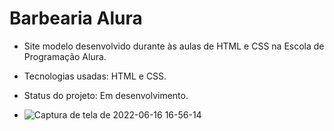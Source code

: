 # Barbearia Alura

* Site modelo desenvolvido durante às aulas de HTML e CSS na Escola de Programação Alura. 

* Tecnologias usadas: HTML e CSS.

* Status do projeto: Em desenvolvimento.

* ![Captura de tela de 2022-06-16 16-56-14](https://user-images.githubusercontent.com/84054308/174155029-c7e21a32-cd4a-4853-9386-bb4cc12cb81e.png)

